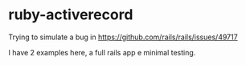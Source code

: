 # ruby-activerecord

Trying to simulate a bug in https://github.com/rails/rails/issues/49717

I have 2 examples here, a full rails app e minimal testing.
